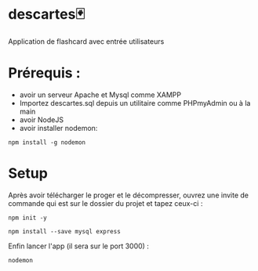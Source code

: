 # descartes🃏
Application de flashcard avec entrée utilisateurs

# Prérequis :
- avoir un serveur Apache et Mysql comme XAMPP
- Importez descartes.sql depuis un utilitaire comme PHPmyAdmin ou à la main
- avoir NodeJS
- avoir installer nodemon:
```
npm install -g nodemon
```

# Setup
Après avoir télécharger le proger et le décompresser, ouvrez une invite de commande qui est sur le dossier du projet et tapez ceux-ci :

```
npm init -y
```
```
npm install --save mysql express
```
Enfin lancer l'app (il sera sur le port 3000) :
```
nodemon
```
